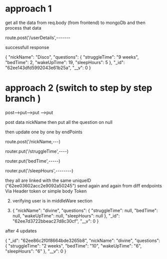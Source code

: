 



# approach 1

get all the data from req.body (from frontend) to mongoDb and then process that data 

route.post('/userDetails',-------


successfull response 

{
    "nickName": "Disco",
    "questions": {
        "struggleTime": "9 weeks",
        "bedTime": 2,
        "wakeUpTime": 19,
        "sleepHours": 5
    },
    "_id": "62ee143dfd5992043e61b25a",
    "__v": 0
}



# approach 2   (switch to step by step branch ) 

post-->put-->put -->put 

post data nickName 
then put all the question on null 

then update one by one by endPoints


route.post('/nickName,---)

router.put('/struggleTime',----)

router.put('bedTime',-----)

router.put('/sleepHours',--------)

they all are linked with the same uniqueID ("62ee03602acc2e9092a50245")
send again and again from diff endpoints Via Header token or simple body Token



2) verifying user is in middleWare section 



1)  {
    "nickName": "divine",
    "questions": {
        "struggleTime": null,
        "bedTime": null,
        "wakeUpTime": null,
        "sleepHours": null
    },
    "_id": "62ee7d3722bbeac27d8c30cf",
    "__v": 0
}


after 4 updates 

{
    "_id": "62ee86c2f0f8664bde3265b8",
    "nickName": "divine",
    "questions": {
        "struggleTime": "2 weeks",
        "bedTime": "10",
        "wakeUpTime": "6",
        "sleepHours": "6"
    },
    "__v": 0
}



